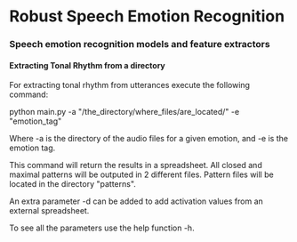 # Robust Speech Emotion Recognition
### Speech emotion recognition models and feature extractors

#### Extracting Tonal Rhythm from a directory

For extracting tonal rhythm from utterances execute the following command:

python main.py -a "/the_directory/where_files/are_located/" -e "emotion_tag"

Where -a is the directory of the audio files for a given emotion, and -e is the emotion tag.


This command will return the results in a spreadsheet. All closed and maximal patterns will be outputed in 2 different files. Pattern files will be located in the directory "patterns".

An extra parameter -d can be added to add activation values from an external spreadsheet.

To see all the parameters use the help function -h.
